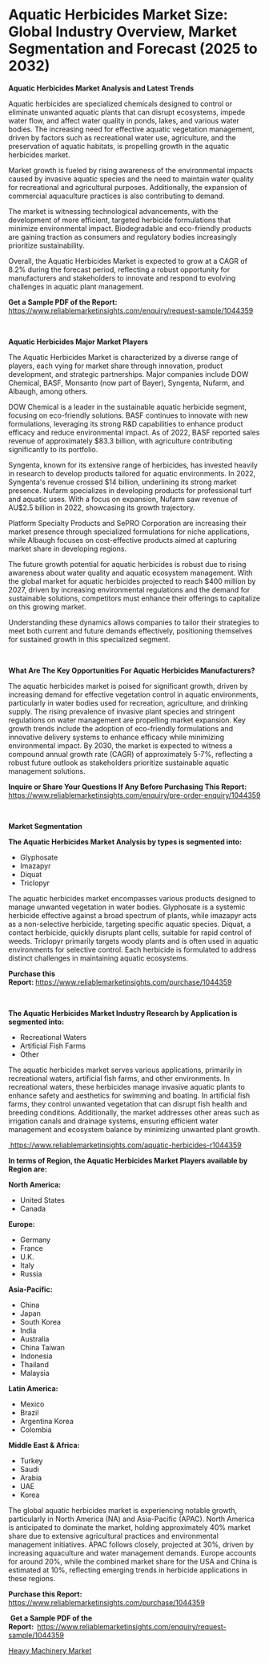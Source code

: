 <p><h1>Aquatic Herbicides Market Size: Global Industry Overview, Market Segmentation and Forecast (2025 to 2032)</h1></p><p><strong>Aquatic Herbicides Market Analysis and Latest Trends</strong></p>
<p><p>Aquatic herbicides are specialized chemicals designed to control or eliminate unwanted aquatic plants that can disrupt ecosystems, impede water flow, and affect water quality in ponds, lakes, and various water bodies. The increasing need for effective aquatic vegetation management, driven by factors such as recreational water use, agriculture, and the preservation of aquatic habitats, is propelling growth in the aquatic herbicides market.</p><p>Market growth is fueled by rising awareness of the environmental impacts caused by invasive aquatic species and the need to maintain water quality for recreational and agricultural purposes. Additionally, the expansion of commercial aquaculture practices is also contributing to demand. </p><p>The market is witnessing technological advancements, with the development of more efficient, targeted herbicide formulations that minimize environmental impact. Biodegradable and eco-friendly products are gaining traction as consumers and regulatory bodies increasingly prioritize sustainability.</p><p>Overall, the Aquatic Herbicides Market is expected to grow at a CAGR of 8.2% during the forecast period, reflecting a robust opportunity for manufacturers and stakeholders to innovate and respond to evolving challenges in aquatic plant management.</p></p>
<p><strong>Get a Sample PDF of the Report:&nbsp;</strong> <a href="https://www.reliablemarketinsights.com/enquiry/request-sample/1044359?utm_campaign=3523&utm_medium=2&utm_source=Github&utm_content=ia&utm_term=01042025&utm_id=aquatic-herbicides">https://www.reliablemarketinsights.com/enquiry/request-sample/1044359</a></p>
<p>&nbsp;</p>
<p><strong>Aquatic Herbicides Major Market Players</strong></p>
<p><p>The Aquatic Herbicides Market is characterized by a diverse range of players, each vying for market share through innovation, product development, and strategic partnerships. Major companies include DOW Chemical, BASF, Monsanto (now part of Bayer), Syngenta, Nufarm, and Albaugh, among others.</p><p>DOW Chemical is a leader in the sustainable aquatic herbicide segment, focusing on eco-friendly solutions. BASF continues to innovate with new formulations, leveraging its strong R&D capabilities to enhance product efficacy and reduce environmental impact. As of 2022, BASF reported sales revenue of approximately $83.3 billion, with agriculture contributing significantly to its portfolio.</p><p>Syngenta, known for its extensive range of herbicides, has invested heavily in research to develop products tailored for aquatic environments. In 2022, Syngenta's revenue crossed $14 billion, underlining its strong market presence. Nufarm specializes in developing products for professional turf and aquatic uses. With a focus on expansion, Nufarm saw revenue of AU$2.5 billion in 2022, showcasing its growth trajectory.</p><p>Platform Specialty Products and SePRO Corporation are increasing their market presence through specialized formulations for niche applications, while Albaugh focuses on cost-effective products aimed at capturing market share in developing regions. </p><p>The future growth potential for aquatic herbicides is robust due to rising awareness about water quality and aquatic ecosystem management. With the global market for aquatic herbicides projected to reach $400 million by 2027, driven by increasing environmental regulations and the demand for sustainable solutions, competitors must enhance their offerings to capitalize on this growing market. </p><p>Understanding these dynamics allows companies to tailor their strategies to meet both current and future demands effectively, positioning themselves for sustained growth in this specialized segment.</p></p>
<p>&nbsp;</p>
<p><strong>What Are The Key Opportunities For Aquatic Herbicides Manufacturers?</strong></p>
<p><p>The aquatic herbicides market is poised for significant growth, driven by increasing demand for effective vegetation control in aquatic environments, particularly in water bodies used for recreation, agriculture, and drinking supply. The rising prevalence of invasive plant species and stringent regulations on water management are propelling market expansion. Key growth trends include the adoption of eco-friendly formulations and innovative delivery systems to enhance efficacy while minimizing environmental impact. By 2030, the market is expected to witness a compound annual growth rate (CAGR) of approximately 5-7%, reflecting a robust future outlook as stakeholders prioritize sustainable aquatic management solutions.</p></p>
<p><strong>Inquire or Share Your Questions If Any Before Purchasing This Report:</strong> <a href="https://www.reliablemarketinsights.com/enquiry/pre-order-enquiry/1044359?utm_campaign=3523&utm_medium=2&utm_source=Github&utm_content=ia&utm_term=01042025&utm_id=aquatic-herbicides">https://www.reliablemarketinsights.com/enquiry/pre-order-enquiry/1044359</a></p>
<p>&nbsp;</p>
<p><strong>Market Segmentation</strong></p>
<p><strong>The Aquatic Herbicides Market Analysis by types is segmented into:</strong></p>
<p><ul><li>Glyphosate</li><li>Imazapyr</li><li>Diquat</li><li>Triclopyr</li></ul></p>
<p><p>The aquatic herbicides market encompasses various products designed to manage unwanted vegetation in water bodies. Glyphosate is a systemic herbicide effective against a broad spectrum of plants, while imazapyr acts as a non-selective herbicide, targeting specific aquatic species. Diquat, a contact herbicide, quickly disrupts plant cells, suitable for rapid control of weeds. Triclopyr primarily targets woody plants and is often used in aquatic environments for selective control. Each herbicide is formulated to address distinct challenges in maintaining aquatic ecosystems.</p></p>
<p><strong>Purchase this Report:&nbsp;</strong><a href="https://www.reliablemarketinsights.com/purchase/1044359?utm_campaign=3523&utm_medium=2&utm_source=Github&utm_content=ia&utm_term=01042025&utm_id=aquatic-herbicides">https://www.reliablemarketinsights.com/purchase/1044359</a></p>
<p>&nbsp;</p>
<p><strong>The Aquatic Herbicides Market Industry Research by Application is segmented into:</strong></p>
<p><ul><li>Recreational Waters</li><li>Artificial Fish Farms</li><li>Other</li></ul></p>
<p><p>The aquatic herbicides market serves various applications, primarily in recreational waters, artificial fish farms, and other environments. In recreational waters, these herbicides manage invasive aquatic plants to enhance safety and aesthetics for swimming and boating. In artificial fish farms, they control unwanted vegetation that can disrupt fish health and breeding conditions. Additionally, the market addresses other areas such as irrigation canals and drainage systems, ensuring efficient water management and ecosystem balance by minimizing unwanted plant growth.</p></p>
<p><a href="https://www.reliablemarketinsights.com/aquatic-herbicides-r1044359?utm_campaign=3523&utm_medium=2&utm_source=Github&utm_content=ia&utm_term=01042025&utm_id=aquatic-herbicides">&nbsp;https://www.reliablemarketinsights.com/aquatic-herbicides-r1044359</a></p>
<p><strong>In terms of Region, the Aquatic Herbicides Market Players available by Region are:</strong></p>
<p>
    <p> <strong> North America: </strong>
        <ul>
            <li>United States</li>
            <li>Canada</li>
        </ul>
        </p> 
    <p> <strong> Europe: </strong>
        <ul>
            <li>Germany</li>
            <li>France</li>
            <li>U.K.</li>
            <li>Italy</li>
            <li>Russia</li>
        </ul>
        </p> 
    <p> <strong> Asia-Pacific: </strong>
        <ul>
            <li>China</li>
            <li>Japan</li>
            <li>South Korea</li>
            <li>India</li>
            <li>Australia</li>
            <li>China Taiwan</li>
            <li>Indonesia</li>
            <li>Thailand</li>
            <li>Malaysia</li>
        </ul>
        </p> 
    <p> <strong> Latin America: </strong>
        <ul>
            <li>Mexico</li>
            <li>Brazil</li>
            <li>Argentina Korea</li>
            <li>Colombia</li>
        </ul>
        </p> 
    <p> <strong> Middle East & Africa: </strong>
        <ul>
            <li>Turkey</li>
            <li>Saudi</li>
            <li>Arabia</li>
            <li>UAE</li>
            <li>Korea</li>
        </ul>
    </p>
    </p>
<p><p>The global aquatic herbicides market is experiencing notable growth, particularly in North America (NA) and Asia-Pacific (APAC). North America is anticipated to dominate the market, holding approximately 40% market share due to extensive agricultural practices and environmental management initiatives. APAC follows closely, projected at 30%, driven by increasing aquaculture and water management demands. Europe accounts for around 20%, while the combined market share for the USA and China is estimated at 10%, reflecting emerging trends in herbicide applications in these regions.</p></p>
<p><strong>Purchase this Report: </strong><a href="https://www.reliablemarketinsights.com/purchase/1044359?utm_campaign=3523&utm_medium=2&utm_source=Github&utm_content=ia&utm_term=01042025&utm_id=aquatic-herbicides">https://www.reliablemarketinsights.com/purchase/1044359</a></p>
<p>&nbsp;<strong>Get a Sample PDF of the Report:&nbsp;&nbsp;</strong><a href="https://www.reliablemarketinsights.com/enquiry/request-sample/1044359?utm_campaign=3523&utm_medium=2&utm_source=Github&utm_content=ia&utm_term=01042025&utm_id=aquatic-herbicides">https://www.reliablemarketinsights.com/enquiry/request-sample/1044359</a></p>
<p><strong></strong></p>
<p><p><a href="https://github.com/peggiputra7o/Market-Research-Report-List-1/blob/main/heavy-machinery-market.md?utm_campaign=3523&utm_medium=2&utm_source=Github&utm_content=ia&utm_term=01042025&utm_id=aquatic-herbicides">Heavy Machinery Market</a></p></p>
